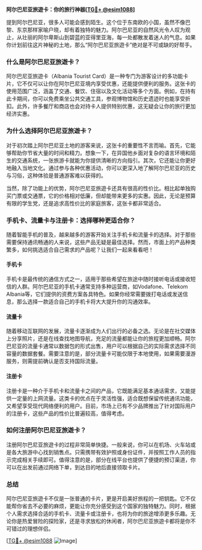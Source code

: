 **阿尔巴尼亚旅遊卡：你的旅行神器[[TG💪+ @esim1088](https://t.me/s/esim1088)]**

提到阿尔巴尼亚，很多人可能会感到陌生。这个位于东南欧的小国，虽然不像巴黎、东京那样家喻户晓，却有着独特的魅力。阿尔巴尼亚的自然风光令人叹为观止，从壮丽的阿尔卑斯山到碧蓝的亚得里亚海，每一处都散发着迷人的气息。如果你计划前往这片神秘的土地，那么“阿尔巴尼亚旅遊卡”绝对是不可或缺的好帮手。

### 什么是阿尔巴尼亚旅遊卡？

阿尔巴尼亚旅遊卡（Albania Tourist Card）是一种专门为游客设计的多功能卡片，它不仅可以让你在阿尔巴尼亚境内享受优惠，还能提供便利的服务。这张卡的使用范围广泛，涵盖了交通、餐饮、住宿以及文化活动等多个方面。例如，在持有此卡期间，你可以免费乘坐公共交通工具，参观博物馆和历史遗迹时也能享受折扣。此外，许多餐厅和商店也会对持卡人提供特别优惠，这无疑会让你的旅行更加经济实惠。

### 为什么选择阿尔巴尼亚旅遊卡？

对于初次踏上阿尔巴尼亚土地的游客来说，这张卡的重要性不言而喻。首先，它能够帮助你节省大量的时间和精力。想象一下，在异国他乡面对复杂的语言环境和陌生的交通系统，一张旅游卡就能为你提供清晰的方向指引。其次，它还能让你更好地融入当地文化。通过参与各种优惠活动，你可以更深入地了解阿尔巴尼亚的历史与习俗，这种体验是普通游客难以获得的。

当然，除了功能上的优势，阿尔巴尼亚旅遊卡还具有很高的性价比。相比起单独购买门票或交通票，它的价格相对低廉，但却能带来更多的实惠。因此，无论是预算有限的学生党，还是追求高性价比的家庭旅客，这张卡都非常适合。

### 手机卡、流量卡与注册卡：选择哪种更适合你？

随着智能手机的普及，越来越多的游客开始关注手机卡和流量卡的选择。对于那些需要保持通讯畅通的人来说，这些产品无疑是最佳选择。然而，市面上的产品种类繁多，如何挑选适合自己需求的产品呢？让我们一起来看看吧！

#### 手机卡

手机卡是最传统的通信方式之一，适用于那些希望在旅途中随时接听电话或接收短信的人群。阿尔巴尼亚的手机卡通常支持多种运营商，如Vodafone、Telekom Albania等，它们提供的资费方案各具特色。如果你经常需要拨打电话或发送信息，那么选择一款适合自己的手机卡将大大提升你的沟通效率。

#### 流量卡

随着移动互联网的发展，流量卡逐渐成为人们出行的必备之选。无论是在社交媒体上分享照片，还是在线查找地图导航，充足的流量都能让你的旅程更加顺畅。阿尔巴尼亚的流量卡通常以数据包的形式出售，用户可以根据自己的实际需求选择不同容量的数据套餐。需要注意的是，部分流量卡可能仅限于本地使用，如果需要漫游服务，则需提前确认是否支持国际流量。

#### 注册卡

注册卡是一种介于手机卡和流量卡之间的产品，它既能满足基本通话需求，又能提供一定量的上网流量。这类卡的优点在于灵活性强，适合既想保留传统通讯功能，又希望享受现代网络便利的用户。目前，市场上已有不少品牌推出了针对国际用户的注册卡，这些产品的性价比普遍较高，值得考虑。

### 如何注册阿尔巴尼亚旅遊卡？

注册阿尔巴尼亚旅遊卡的过程非常简单快捷。一般来说，你可以在机场、火车站或是各大旅游中心找到销售点。只需携带有效护照或身份证件，并按照工作人员的指示完成相关手续即可。值得注意的是，部分在线平台也提供了便捷的预订渠道，你可以在出发前通过网络下单，到达目的地后直接领取卡片。

### 总结

阿尔巴尼亚旅遊卡不仅是一张普通的卡片，更是开启美好旅程的一把钥匙。它不仅能帮你省去不必要的麻烦，更能让你充分感受到这个国家的独特魅力。同时，根据个人需求选择合适的手机卡、流量卡或注册卡，也将为你的旅途增添更多乐趣。无论你是热爱冒险的探险家，还是寻求放松的休闲者，阿尔巴尼亚旅遊卡都将是你不可错过的理想伴侣。

[[TG💪+ @esim1088](https://t.me/s/esim1088) ![Image](https://i.postimg.cc/4NQfJmqS/Snipaste-2025-05-13-00-14-12.png)]